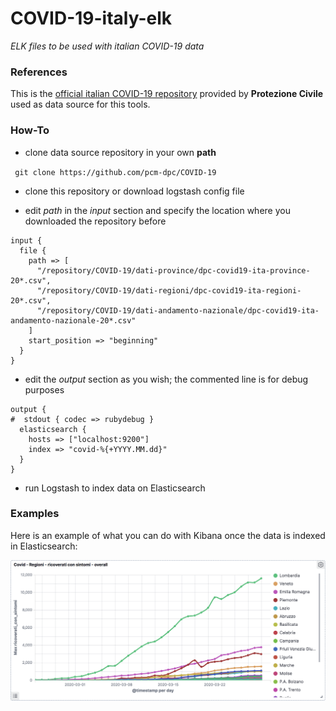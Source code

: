 # COVID-19-italy-elk
_ELK files to be used with italian COVID-19 data_


### References

This is the [official italian COVID-19 repository](https://github.com/pcm-dpc/COVID-19) provided by **Protezione Civile** used as data source for this tools.


### How-To

* clone data source repository in your own **path**

` git clone https://github.com/pcm-dpc/COVID-19`

* clone this repository or download logstash config file

* edit _path_ in the _input_ section and specify the location where you downloaded the repository before

```
input {
  file {
    path => [ 
      "/repository/COVID-19/dati-province/dpc-covid19-ita-province-20*.csv",
      "/repository/COVID-19/dati-regioni/dpc-covid19-ita-regioni-20*.csv",
      "/repository/COVID-19/dati-andamento-nazionale/dpc-covid19-ita-andamento-nazionale-20*.csv"
    ]
    start_position => "beginning"
  }
}
```

* edit the _output_ section as you wish; the commented line is for debug purposes

```
output {
#  stdout { codec => rubydebug }
  elasticsearch {
    hosts => ["localhost:9200"]
    index => "covid-%{+YYYY.MM.dd}"
  }
}
```

* run Logstash to index data on Elasticsearch


### Examples

Here is an example of what you can do with Kibana once the data is indexed in Elasticsearch:

![Example regional trend graph](images/regional_trend_graph.png)
